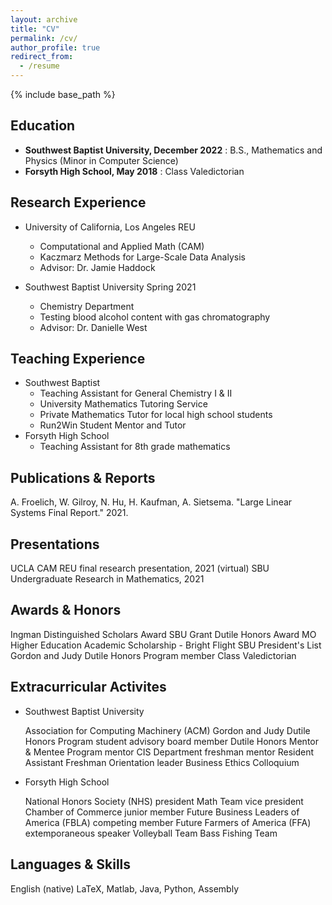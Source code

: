 ```yaml
---
layout: archive
title: "CV"
permalink: /cv/
author_profile: true
redirect_from:
  - /resume
---
```


{% include base_path %}

## Education
* **Southwest Baptist University, December 2022**
: B.S., Mathematics and Physics (Minor in Computer Science)
* **Forsyth High School, May 2018**
: Class Valedictorian

## Research Experience
* University of California, Los Angeles REU
  * Computational and Applied Math (CAM)
  * Kaczmarz Methods for Large-Scale Data Analysis
  * Advisor: Dr. Jamie Haddock

* Southwest Baptist University              Spring 2021
  * Chemistry Department
  * Testing blood alcohol content with gas chromatography
  * Advisor: Dr. Danielle West
  
## Teaching Experience
* Southwest Baptist
    * Teaching Assistant for General Chemistry I & II
    * University Mathematics Tutoring Service
    * Private Mathematics Tutor for local high school students
    * Run2Win Student Mentor and Tutor
* Forsyth High School
    * Teaching Assistant for 8th grade mathematics

## Publications & Reports
  A. Froelich, W. Gilroy, N. Hu, H. Kaufman, A. Sietsema. "Large Linear Systems Final Report." 2021.
  
## Presentations

  UCLA CAM REU final research presentation, 2021 (virtual)
  SBU Undergraduate Research in Mathematics, 2021

## Awards & Honors

Ingman Distinguished Scholars Award 
SBU Grant
Dutile Honors Award
MO Higher Education Academic Scholarship - Bright Flight
SBU President's List
Gordon and Judy Dutile Honors Program member
Class Valedictorian

## Extracurricular Activites
* Southwest Baptist University

    Association for Computing Machinery (ACM)
    Gordon and Judy Dutile Honors Program student advisory board member
    Dutile Honors Mentor & Mentee Program mentor
    CIS Department freshman mentor
    Resident Assistant
    Freshman Orientation leader
    Business Ethics Colloquium
* Forsyth High School

    National Honors Society (NHS) president
    Math Team vice president
    Chamber of Commerce junior member
    Future Business Leaders of America (FBLA) competing member
    Future Farmers of America (FFA) extemporaneous speaker
    Volleyball Team
    Bass Fishing Team

## Languages & Skills
  English (native)
  LaTeX, Matlab, Java, Python, Assembly
